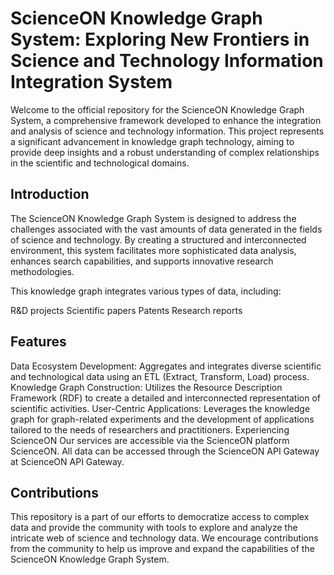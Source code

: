 # ScienceON Knowledge Graph System: Exploring New Frontiers in Science and Technology Information Integration System

Welcome to the official repository for the ScienceON Knowledge Graph System, a comprehensive framework developed to enhance the integration and analysis of science and technology information. This project represents a significant advancement in knowledge graph technology, aiming to provide deep insights and a robust understanding of complex relationships in the scientific and technological domains.

## Introduction
The ScienceON Knowledge Graph System is designed to address the challenges associated with the vast amounts of data generated in the fields of science and technology. By creating a structured and interconnected environment, this system facilitates more sophisticated data analysis, enhances search capabilities, and supports innovative research methodologies.

This knowledge graph integrates various types of data, including:

R&D projects
Scientific papers
Patents
Research reports

## Features
Data Ecosystem Development: Aggregates and integrates diverse scientific and technological data using an ETL (Extract, Transform, Load) process.
Knowledge Graph Construction: Utilizes the Resource Description Framework (RDF) to create a detailed and interconnected representation of scientific activities.
User-Centric Applications: Leverages the knowledge graph for graph-related experiments and the development of applications tailored to the needs of researchers and practitioners.
Experiencing ScienceON
Our services are accessible via the ScienceON platform ScienceON. All data can be accessed through the ScienceON API Gateway at ScienceON API Gateway.

## Contributions
This repository is a part of our efforts to democratize access to complex data and provide the community with tools to explore and analyze the intricate web of science and technology data. We encourage contributions from the community to help us improve and expand the capabilities of the ScienceON Knowledge Graph System.
